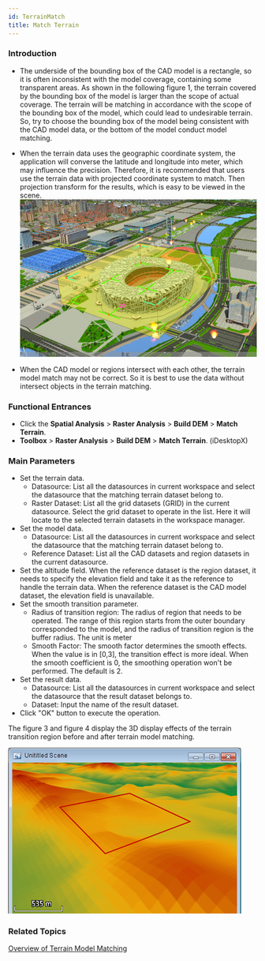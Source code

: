 ```yaml
---
id: TerrainMatch
title: Match Terrain
---
```

### Introduction

  * The underside of the bounding box of the CAD model is a rectangle, so it is often inconsistent with the model coverage, containing some transparent areas. As shown in the following figure 1, the terrain covered by the bounding box of the model is larger than the scope of actual coverage. The terrain will be matching in accordance with the scope of the bounding box of the model, which could lead to undesirable terrain. So, try to choose the bounding box of the model being consistent with the CAD model data, or the bottom of the model conduct model matching.
  * When the terrain data uses the geographic coordinate system, the application will converse the latitude and longitude into meter, which may influence the precision. Therefore, it is recommended that users use the terrain data with projected coordinate system to match. Then projection transform for the results, which is easy to be viewed in the scene. 
![](img/CADModel.png)  

  * When the CAD model or regions intersect with each other, the terrain model match may not be correct. So it is best to use the data without intersect objects in the terrain matching.

### Functional Entrances

  * Click the **Spatial Analysis** > **Raster Analysis** > **Build DEM** > **Match Terrain**. 
  * **Toolbox** > **Raster Analysis** > **Build DEM** > **Match Terrain**. (iDesktopX)

### Main Parameters

  * Set the terrain data. 
    * Datasource: List all the datasources in current workspace and select the datasource that the matching terrain dataset belong to.
    * Raster Dataset: List all the grid datasets (GRID) in the current datasource. Select the grid dataset to operate in the list. Here it will locate to the selected terrain datasets in the workspace manager.
  * Set the model data. 
    * Datasource: List all the datasources in current workspace and select the datasource that the matching terrain dataset belong to.
    * Reference Dataset: List all the CAD datasets and region datasets in the current datasource.
  * Set the altitude field. When the reference dataset is the region dataset, it needs to specify the elevation field and take it as the reference to handle the terrain data. When the reference dataset is the CAD model dataset, the elevation field is unavailable.
  * Set the smooth transition parameter. 
    * Radius of transition region: The radius of region that needs to be operated. The range of this region starts from the outer boundary corresponded to the model, and the radius of transition region is the buffer radius. The unit is meter
    * Smooth Factor: The smooth factor determines the smooth effects. When the value is in [0,3], the transition effect is more ideal. When the smooth coefficient is 0, the smoothing operation won't be performed. The default is 2.
  * Set the result data. 
    * Datasource: List all the datasources in current workspace and select the datasource that the result dataset belongs to.
    * Dataset: Input the name of the result dataset.
  * Click "OK" button to execute the operation.

The figure 3 and figure 4 display the 3D display effects of the terrain transition region before and after terrain model matching.

![](img/TerrainMatch2.png) 

### Related Topics

[Overview of Terrain Model Matching](AboutTerrainMatch)


